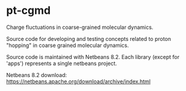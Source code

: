 # pt-cgmd
Charge fluctuations in coarse-grained molecular dynamics.

Source code for developing and testing concepts related to proton "hopping" in coarse grained molecular dynamics.

Source code is maintained with Netbeans 8.2. Each library (except for 'apps') represents a single netbeans project.

Netbeans 8.2 download: https://netbeans.apache.org/download/archive/index.html




